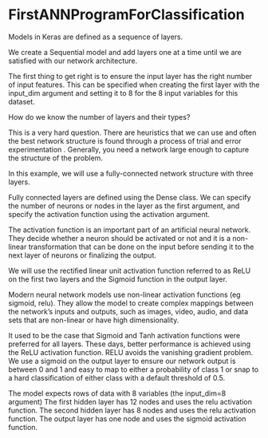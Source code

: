 # FirstANNProgramForClassification

Models in Keras are defined as a sequence of layers.

We create a Sequential model and add layers one at a time until we are satisfied with our network architecture.

The first thing to get right is to ensure the input layer has the right number of input features. This can be specified when creating the first layer with the input_dim argument and setting it to 8 for the 8 input variables for this dataset.

How do we know the number of layers and their types?

This is a very hard question. There are heuristics that we can use and often the best network structure is found through a process of trial and error experimentation . Generally, you need a network large enough to capture the structure of the problem.

In this example, we will use a fully-connected network structure with three layers.

Fully connected layers are defined using the Dense class. We can specify the number of neurons or nodes in the layer as the first argument, and specify the activation function using the activation argument.

The activation function is an important part of an artificial neural network. They decide whether a neuron should be activated or not and it is a non-linear transformation that can be done on the input before sending it to the next layer of neurons or finalizing the output.

We will use the rectified linear unit activation function referred to as ReLU on the first two layers and the Sigmoid function in the output layer.

Modern neural network models use non-linear activation functions (eg sigmoid, relu). They allow the model to create complex mappings between the network’s inputs and outputs, such as images, video, audio, and data sets that are non-linear or have high dimensionality.

It used to be the case that Sigmoid and Tanh activation functions were preferred for all layers. These days, better performance is achieved using the ReLU activation function. RELU avoids the vanishing gradient problem. We use a sigmoid on the output layer to ensure our network output is between 0 and 1 and easy to map to either a probability of class 1 or snap to a hard classification of either class with a default threshold of 0.5.

The model expects rows of data with 8 variables (the input_dim=8 argument) The first hidden layer has 12 nodes and uses the relu activation function. The second hidden layer has 8 nodes and uses the relu activation function. The output layer has one node and uses the sigmoid activation function.
